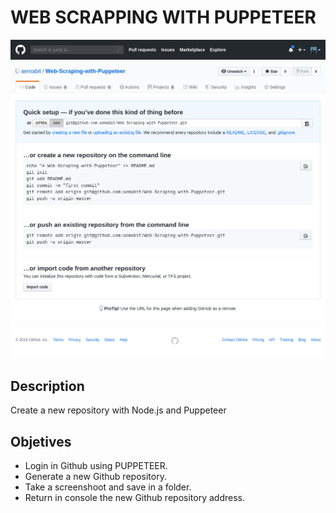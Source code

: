 # WEB SCRAPPING WITH PUPPETEER
![screenshot-by:puppeteer](screenshots/GeneratedRepo.png)

## Description
Create a new repository with Node.js and Puppeteer

## Objetives
* Login in Github using PUPPETEER.
* Generate a new Github repository.
* Take a screenshoot and save in a folder.
* Return in console the new Github repository address.
